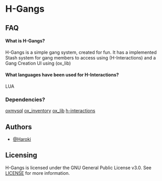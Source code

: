 # H-Gangs

## FAQ

#### What is H-Gangs?
H-Gangs is a simple gang system, created for fun. It has a implemented Stash system for gang members to access using (H-Interactions) and a Gang Creation UI using (ox_lib)

#### What languages have been used for H-Interactions?
LUA

### Dependencies?
[oxmysql](https://github.com/esx-framework/esx-legacy)
[ox_inventory](https://github.com/overextended/ox_inventory)
[ox_lib](https://github.com/overextended/ox_lib)
[h-interactions](https://github.com/SilverGoLt/h-interactions)

## Authors
- [@Haroki](https://github.com/SilverGoLt)

## Licensing
H-Gangs is licensed under the GNU General Public License v3.0. See [LICENSE](https://github.com/SilverGoLt/h-gangs/blob/main/LICENSE) for more information.